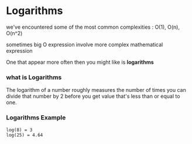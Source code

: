 # Logarithms

we've encountered some of the most common complexities : O(1), O(n), O(n^2)

sometimes big O expression involve more complex mathematical expression

One that appear more often then you might like is **logarithms**

### what is Logarithms

The logarithm of a number roughly measures the number of times you can divide that number by 2 before you get value that's less than or equal to one.

### Logarithms Example
    
    log(8) = 3
    log(25) = 4.64
    